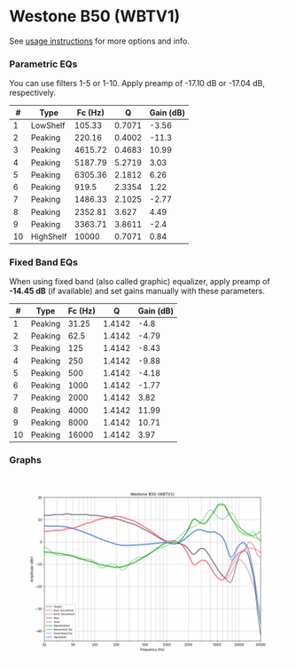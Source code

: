 # Westone B50 (WBTV1)
See [usage instructions](https://github.com/jaakkopasanen/AutoEq#usage) for more options and info.

### Parametric EQs
You can use filters 1-5 or 1-10. Apply preamp of -17.10 dB or -17.04 dB, respectively.

|   # | Type      |   Fc (Hz) |      Q |   Gain (dB) |
|-----|-----------|-----------|--------|-------------|
|   1 | LowShelf  |    105.33 | 0.7071 |       -3.56 |
|   2 | Peaking   |    220.16 | 0.4002 |      -11.3  |
|   3 | Peaking   |   4615.72 | 0.4683 |       10.99 |
|   4 | Peaking   |   5187.79 | 5.2719 |        3.03 |
|   5 | Peaking   |   6305.36 | 2.1812 |        6.26 |
|   6 | Peaking   |    919.5  | 2.3354 |        1.22 |
|   7 | Peaking   |   1486.33 | 2.1025 |       -2.77 |
|   8 | Peaking   |   2352.81 | 3.627  |        4.49 |
|   9 | Peaking   |   3363.71 | 3.8611 |       -2.4  |
|  10 | HighShelf |  10000    | 0.7071 |        0.84 |

### Fixed Band EQs
When using fixed band (also called graphic) equalizer, apply preamp of **-14.45 dB** (if available) and set gains manually with these parameters.

|   # | Type    |   Fc (Hz) |      Q |   Gain (dB) |
|-----|---------|-----------|--------|-------------|
|   1 | Peaking |     31.25 | 1.4142 |       -4.8  |
|   2 | Peaking |     62.5  | 1.4142 |       -4.79 |
|   3 | Peaking |    125    | 1.4142 |       -8.43 |
|   4 | Peaking |    250    | 1.4142 |       -9.88 |
|   5 | Peaking |    500    | 1.4142 |       -4.18 |
|   6 | Peaking |   1000    | 1.4142 |       -1.77 |
|   7 | Peaking |   2000    | 1.4142 |        3.82 |
|   8 | Peaking |   4000    | 1.4142 |       11.99 |
|   9 | Peaking |   8000    | 1.4142 |       10.71 |
|  10 | Peaking |  16000    | 1.4142 |        3.97 |

### Graphs
![](./Westone%20B50%20(WBTV1).png)
